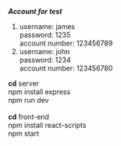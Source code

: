 ***Account for test***
1. username: james<br>
   password: 1235<br>
   account number: 123456789<br>
2. username: john<br>
   password: 1234<br>
   account number: 123456780<br>


**cd** server<br>
npm install express<br>
npm run dev
<br>
<br>
**cd** front-end<br>
npm install react-scripts<br>
npm start
